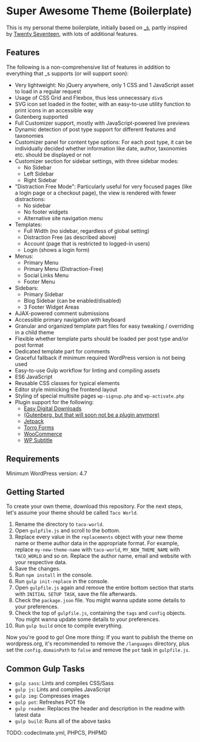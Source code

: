 # Super Awesome Theme (Boilerplate)

This is my personal theme boilerplate, initially based on [\_s](http://underscores.me/), partly inspired by [Twenty Seventeen](https://wordpress.org/themes/twentyseventeen/), with lots of additional features.

## Features

The following is a non-comprehensive list of features in addition to everything that \_s supports (or will support soon):

* Very lightweight: No jQuery anywhere, only 1 CSS and 1 JavaScript asset to load in a regular request
* Usage of CSS Grid and Flexbox, thus less unnecessary `div`s
* SVG icon set loaded in the footer, with an easy-to-use utility function to print icons in an accessible way
* Gutenberg supported
* Full Customizer support, mostly with JavaScript-powered live previews
* Dynamic detection of post type support for different features and taxonomies
* Customizer panel for content type options: For each post type, it can be individually decided whether information like date, author, taxonomies etc. should be displayed or not
* Customizer section for sidebar settings, with three sidebar modes:
    * No Sidebar
    * Left Sidebar
    * Right Sidebar
* "Distraction Free Mode": Particularly useful for very focused pages (like a login page or a checkout page), the view is rendered with fewer distractions:
    * No sidebar
    * No footer widgets
    * Alternative site navigation menu
* Templates:
    * Full Width (no sidebar, regardless of global setting)
    * Distraction Free (as described above)
    * Account (page that is restricted to logged-in users)
    * Login (shows a login form)
* Menus:
    * Primary Menu
    * Primary Menu (Distraction-Free)
    * Social Links Menu
    * Footer Menu
* Sidebars:
    * Primary Sidebar
    * Blog Sidebar (can be enabled/disabled)
    * 3 Footer Widget Areas
* AJAX-powered comment submissions
* Accessible primary navigation with keyboard
* Granular and organized template part files for easy tweaking / overriding in a child theme
* Flexible whether template parts should be loaded per post type and/or post format
* Dedicated template part for comments
* Graceful fallback if minimum required WordPress version is not being used
* Easy-to-use Gulp workflow for linting and compiling assets
* ES6 JavaScript
* Reusable CSS classes for typical elements
* Editor style mimicking the frontend layout
* Styling of special multisite pages `wp-signup.php` and `wp-activate.php`
* Plugin support for the following:
    * [Easy Digital Downloads](https://wordpress.org/plugins/easy-digital-downloads/)
    * [(Gutenberg, but that will soon not be a plugin anymore)](https://wordpress.org/plugins/gutenberg/)
    * [Jetpack](https://wordpress.org/plugins/jetpack/)
    * [Torro Forms](https://wordpress.org/plugins/torro-forms/)
    * [WooCommerce](https://wordpress.org/plugins/woocommerce/)
    * [WP Subtitle](https://wordpress.org/plugins/wp-subtitle/)

## Requirements

Minimum WordPress version: 4.7

## Getting Started

To create your own theme, download this repository. For the next steps, let's assume your theme should be called `Taco World`.

1. Rename the directory to `taco-world`.
2. Open `gulpfile.js` and scroll to the bottom.
3. Replace every value in the `replacements` object with your new theme name or theme author data in the appropriate format. For example, replace `my-new-theme-name` with `taco-world`, `MY_NEW_THEME_NAME` with `TACO_WORLD` and so on. Replace the author name, email and website with your respective data.
4. Save the changes.
5. Run `npm install` in the console.
6. Run `gulp init-replace` in the console.
7. Open `gulpfile.js` again and remove the entire bottom section that starts with `INITIAL SETUP TASK`, save the file afterwards.
8. Check the `package.json` file. You might wanna update some details to your preferences.
9. Check the top of `gulpfile.js`, containing the `tags` and `config` objects. You might wanna update some details to your preferences.
10. Run `gulp build` once to compile everything.

Now you're good to go! One more thing: If you want to publish the theme on wordpress.org, it's recommended to remove the `/languages` directory, plus set the `config.domainPath` to `false` and remove the `pot` task in `gulpfile.js`.

## Common Gulp Tasks

* `gulp sass`: Lints and compiles CSS/Sass
* `gulp js`: Lints and compiles JavaScript
* `gulp img`: Compresses images
* `gulp pot`: Refreshes POT file
* `gulp readme`: Replaces the header and description in the readme with latest data
* `gulp build`: Runs all of the above tasks

TODO: codeclimate.yml, PHPCS, PHPMD
